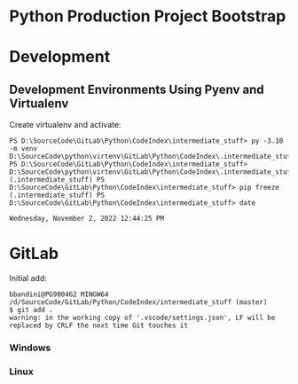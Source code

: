 # Python Production Project Bootstrap


# Development 

## Development Environments Using Pyenv and Virtualenv

Create virtualenv and activate:

```
PS D:\SourceCode\GitLab\Python\CodeIndex\intermediate_stuff> py -3.10 -m venv D:\SourceCode\python\virtenv\GitLab\Python\CodeIndex\.intermediate_stuff
PS D:\SourceCode\GitLab\Python\CodeIndex\intermediate_stuff> D:\SourceCode\python\virtenv\GitLab\Python\CodeIndex\.intermediate_stuff\Scripts\Activate.ps1
(.intermediate_stuff) PS D:\SourceCode\GitLab\Python\CodeIndex\intermediate_stuff> pip freeze
(.intermediate_stuff) PS D:\SourceCode\GitLab\Python\CodeIndex\intermediate_stuff> date

Wednesday, November 2, 2022 12:44:25 PM
```

# GitLab
Initial add:
```
bbandini@PG900462 MINGW64 /d/SourceCode/GitLab/Python/CodeIndex/intermediate_stuff (master)
$ git add .
warning: in the working copy of '.vscode/settings.json', LF will be replaced by CRLF the next time Git touches it
```



### Windows

### Linux

